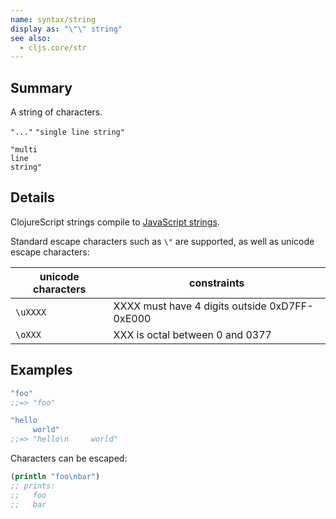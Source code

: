 ```yaml
---
name: syntax/string
display as: "\"\" string"
see also:
  - cljs.core/str
---
```


## Summary

A string of characters.

`"..."`
`"single line string"`

```
"multi
line
string"
```

## Details

ClojureScript strings compile to [JavaScript strings].

[JavaScript strings]:https://developer.mozilla.org/en-US/docs/Web/JavaScript/Reference/Global_Objects/String

Standard escape characters such as `\"` are supported, as well as unicode
escape characters:

| unicode characters  | constraints                                   |
|---------------------|-----------------------------------------------|
| `\uXXXX`            | XXXX must have 4 digits outside 0xD7FF-0xE000 |
| `\oXXX`             | XXX is octal between 0 and 0377               |

## Examples

```clj
"foo"
;;=> "foo"

"hello
     world"
;;=> "hello\n     world"
```

Characters can be escaped:

```clj
(println "foo\nbar")
;; prints:
;;   foo
;;   bar
```
